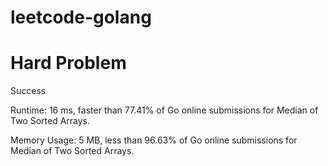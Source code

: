 # leetcode-golang

# Hard Problem

Success

Runtime: 16 ms, faster than 77.41% of Go online submissions for Median of Two Sorted Arrays.

Memory Usage: 5 MB, less than 96.63% of Go online submissions for Median of Two Sorted Arrays.
